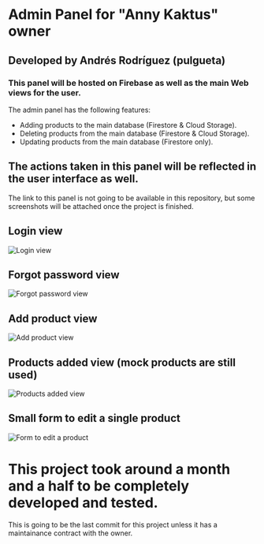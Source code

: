# Admin Panel for "Anny Kaktus" owner

## Developed by Andrés Rodríguez (pulgueta)

### This panel will be hosted on Firebase as well as the main Web views for the user.

The admin panel has the following features:

- Adding products to the main database (Firestore & Cloud Storage).
- Deleting products from the main database (Firestore & Cloud Storage).
- Updating products from the main database (Firestore only).

## The actions taken in this panel will be reflected in the user interface as well.

The link to this panel is not going to be available in this repository, but some screenshots will be attached once the project is finished.

## Login view
![Login view](https://firebasestorage.googleapis.com/v0/b/anny-kaktus.appspot.com/o/screenshots%2FloginPanel.png?alt=media&token=3d5a989e-78f5-4389-b55d-ea76167e1f72)

## Forgot password view
![Forgot password view](https://firebasestorage.googleapis.com/v0/b/anny-kaktus.appspot.com/o/screenshots%2FforgotView.png?alt=media&token=929f2960-ba18-4910-96ab-3a7fa146b5f9)

## Add product view
![Add product view](https://firebasestorage.googleapis.com/v0/b/anny-kaktus.appspot.com/o/screenshots%2FaddProductView.png?alt=media&token=91acd2d9-d997-46d8-8481-a360f1650074)

## Products added view (mock products are still used)
![Products added view](https://firebasestorage.googleapis.com/v0/b/anny-kaktus.appspot.com/o/screenshots%2FeditProductsView.png?alt=media&token=82291f76-c25a-43aa-917a-927a90cd68f5)

## Small form to edit a single product
![Form to edit a product](https://firebasestorage.googleapis.com/v0/b/anny-kaktus.appspot.com/o/screenshots%2FformToEdit.png?alt=media&token=010b9ebd-5454-40fd-8550-199f6e937321)


# This project took around a month and a half to be completely developed and tested.
This is going to be the last commit for this project unless it has a maintainance contract with the owner.